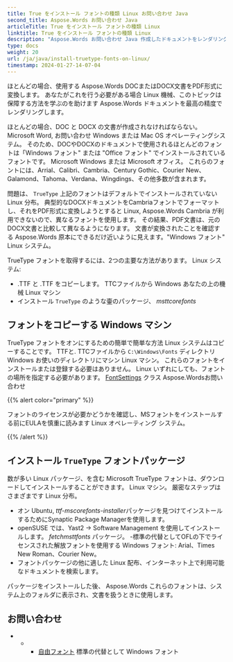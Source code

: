 ```yaml
---
title: True をインストール フォントの種類 Linux お問い合わせ Java
second_title: Aspose.Words お問い合わせ Java
articleTitle: True をインストール フォントの種類 Linux
linktitle: True をインストール フォントの種類 Linux
description: "Aspose.Words お問い合わせ Java 作成したドキュメントをレンダリングすることを可能にします。 Microsoft Word お問い合わせ Linux 最高の正確さの機械。"
type: docs
weight: 20
url: /ja/java/install-truetype-fonts-on-linux/
timestamp: 2024-01-27-14-07-04
---
```


ほとんどの場合、使用する Aspose.Words DOCまたはDOCX文書をPDF形式に変換します。 あなたがこれを行う必要がある場合 Linux 機械、このトピックは保障する方法を学ぶのを助けます Aspose.Words ドキュメントを最高の精度でレンダリングします。

ほとんどの場合、DOC と DOCX の文書が作成されなければならない。 Microsoft Word, お問い合わせ Windows または Mac OS オペレーティングシステム。 そのため、DOCやDOCXのドキュメントで使用されるほとんどのフォントは「Windows フォント" または "Office フォント" でインストールされているフォントです。 Microsoft Windows または Microsoft オフィス。 これらのフォントには、Arrial、Calibri、Cambria、Century Gothic、Courier New、Galamond、Tahoma、Verdana、Wingdings、その他多数が含まれます。

問題は、 `TrueType` 上記のフォントはデフォルトでインストールされていない Linux 分布。 典型的なDOCXドキュメントをCambriaフォントでフォーマットし、それをPDF形式に変換しようとすると Linux, Aspose.Words Cambria が利用できないので、異なるフォントを使用します。 その結果、PDF文書は、元のDOCX文書と比較して異なるようになります。 文書が変換されたことを確認する Aspose.Words 原本にできるだけ近いように見えます。"Windows フォント" Linux システム。

TrueType フォントを取得するには、2つの主要な方法があります。 Linux システム:

- .TTF と .TTF をコピーします。 TTCファイルから Windows あなたの上の機械 Linux マシン
- インストール `TrueType` のような壷のパッケージ、 *msttcorefonts*

## フォントをコピーする Windows マシン

TrueType フォントをオンにするための簡単で簡単な方法 Linux システムはコピーすることです。 TTFと. TTCファイルから `C:\Windows\Fonts` ディレクトリ Windows お使いのディレクトリにマシン Linux マシン。 これらのフォントをインストールまたは登録する必要はありません。 Linux いずれにしても、フォントの場所を指定する必要があります。 [FontSettings](https://reference.aspose.com/words/java/com.aspose.words/fontsettings/) クラス Aspose.Wordsお問い合わせ

{{% alert color="primary" %}}

フォントのライセンスが必要かどうかを確認し、MSフォントをインストールする前にEULAを慎重に読みます Linux オペレーティング システム。

{{% /alert %}}

## インストール `TrueType` フォントパッケージ

数が多い Linux パッケージ、を含む Microsoft TrueType フォントは、ダウンロードしてインストールすることができます。 Linux マシン。 厳密なステップはさまざまです Linux 分布。

- オン Ubuntu, *ttf-mscorefonts-installer*パッケージを見つけてインストールするためにSynaptic Package Managerを使用します。
- openSUSE では、Yast2 → Software Management を使用してインストールします。 *fetchmsttfonts* パッケージ。
-標準の代替としてOFLの下でライセンスされた解放フォントを使用する Windows フォント: Arial、Times New Roman、Courier New。
- フォントパッケージの他に適した Linux 配布、インターネット上で利用可能なドキュメントを検索します。

パッケージをインストールした後、 Aspose.Words これらのフォントは、システム上のフォルダに表示され、文書を扱うときに使用します。

## お問い合わせ

- - - [自由フォント](https://github.com/liberationfonts) 標準の代替として Windows フォント
